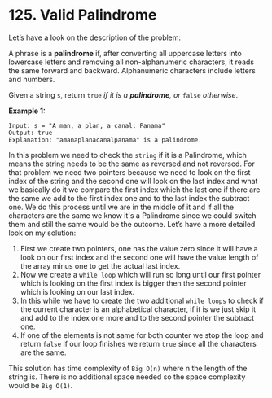 # 125. Valid Palindrome

Let’s have a look on the description of the problem:

A phrase is a **palindrome** if, after converting all uppercase letters into lowercase letters and removing all non-alphanumeric characters, it reads the same forward and backward. Alphanumeric characters include letters and numbers.

Given a string `s`, return `true` _if it is a **palindrome**, or_ `false` _otherwise_.

**Example 1:**

```
Input: s = "A man, a plan, a canal: Panama"
Output: true
Explanation: "amanaplanacanalpanama" is a palindrome.
```

In this problem we need to check the `string` if it is a Palindrome, which means the string needs to be the same as reversed and not reversed. For that problem we need two pointers because we need to look on the first index of the string and the second one will look on the last index and what we basically do it we compare the first index which the last one if there are the same we add to the first index one and to the last index the subtract one. We do this process until we are in the middle of it and if all the characters are the same we know it's a Palindrome since we could switch them and still the same would be the outcome. Let’s have a more detailed look on my solution:

1. First we create two pointers, one has the value zero since it will have a look on our first index and the second one will have the value length of the array minus one to get the actual last index.
2. Now we create a `while loop` which will run so long until our first pointer which is looking on the first index is bigger then the second pointer which is looking on our last index.
3. In this while we have to create the two additional `while loops` to check if the current character is an alphabetical character, if it is we just skip it and add to the index one more and to the second pointer the subtract one.
4. If one of the elements is not same for both counter we stop the loop and return `false` if our loop finishes we return `true` since all the characters are the same.

This solution has time complexity of `Big O(n)` where n the length of the string is. There is no additional space needed so the space complexity would be `Big O(1)`.
